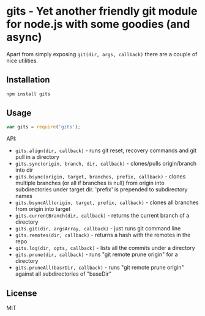 # gits - Yet another friendly git module for node.js with some goodies (and async)

Apart from simply exposing ```git(dir, args, callback)``` there are a couple of nice utilities.

## Installation

```bash
npm install gits
```

## Usage

```javascript
var gits = require('gits');
```

API:

 * ```gits.align(dir, callback)``` - runs git reset, recovery commands and git pull in a directory
 * ```gits.sync(origin, branch, dir, callback)``` - clones/pulls origin/branch into dir
 * ```gits.bsync(origin, target, branches, prefix, callback)``` - clones multiple branches (or all if branches is null) from origin into subdirectories under target dir. 'prefix' is prepended to subdirectory names
 * ```gits.bsyncAll(origin, target, prefix, callback)``` - clones all branches from origin into target
 * ```gits.currentBranch(dir, callback)``` - returns the current branch of a directory
 * ```gits.git(dir, argsArray, callback)``` - just runs git command line
 * ```gits.remotes(dir, callback)``` - returns a hash with the remotes in the repo
 * ```gits.log(dir, opts, callback)``` - lists all the commits under a directory
 * ```gits.prune(dir, callback)``` - runs "git remote prune origin" for a directory
 * ```gits.pruneAll(basrDir, callback)``` - runs "git remote prune origin" against all subdirectories of "baseDir"

## License

MIT
